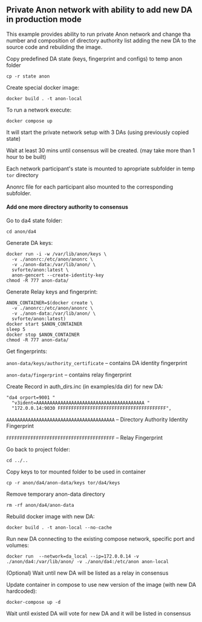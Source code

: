 ## Private Anon network with ability to add new DA in production mode ##

This example provides ability to run private Anon network and change tha number and composition of directory authority list adding the new DA to the source code and rebuilding the image.

Copy predefined DA state (keys, fingerprint and configs) to temp anon folder
```
cp -r state anon
```

Create special docker image:
```
docker build . -t anon-local
```

To run a network execute:
```
docker compose up
```

It will start the private network setup with 3 DAs (using previously copied state)

Wait at least 30 mins until consensus will be created. (may take more than 1 hour to be built)

Each network participant's state is mounted to apropriate subfolder in temp `tor` directory

Anonrc file for each participant also mounted to the corresponding subfolder.

#### Add one more directory authority to consensus

Go to da4 state folder:
```
cd anon/da4
```
Generate DA keys:
```
docker run -i -w /var/lib/anon/keys \
  -v ./anonrc:/etc/anon/anonrc \
  -v ./anon-data:/var/lib/anon/ \
  svforte/anon:latest \
  anon-gencert --create-identity-key
chmod -R 777 anon-data/
```
Generate Relay keys and fingerprint:
```
ANON_CONTAINER=$(docker create \
  -v ./anonrc:/etc/anon/anonrc \
  -v ./anon-data:/var/lib/anon/ \
  svforte/anon:latest)
docker start $ANON_CONTAINER
sleep 5
docker stop $ANON_CONTAINER
chmod -R 777 anon-data/
```

Get fingerprints:

`anon-data/keys/authority_certificate`  – contains DA identity fingerprint

`anon-data/fingerprint` – contains relay fingerprint

Create Record in auth_dirs.inc (in examples/da dir) for new DA:

```
"da4 orport=9001 "
  "v3ident=AAAAAAAAAAAAAAAAAAAAAAAAAAAAAAAAAAAAAAAA "
  "172.0.0.14:9030 FFFFFFFFFFFFFFFFFFFFFFFFFFFFFFFFFFFFFFFF",
```

`AAAAAAAAAAAAAAAAAAAAAAAAAAAAAAAAAAAAAAAA` – Directory Authority Identity Fingerprint

`FFFFFFFFFFFFFFFFFFFFFFFFFFFFFFFFFFFFFFFF` – Relay Fingerprint

Go back to project folder:
```
cd ../..
```

Copy keys to tor mounted folder to be used in container
```
cp -r anon/da4/anon-data/keys tor/da4/keys
```

Remove temporary anon-data directory
```
rm -rf anon/da4/anon-data
```

Rebuild docker image with new DA:
```
docker build . -t anon-local --no-cache
```

Run new DA connecting to the existing compose network, specific port and volumes:
```
docker run  --network=da_local --ip=172.0.0.14 -v ./anon/da4:/var/lib/anon/ -v ./anon/da4:/etc/anon anon-local
```

(Optional) Wait until new DA will be listed as a relay in consensus

Update container in compose to use new version of the image (with new DA hardcoded):
```
docker-compose up -d
```

Wait until existed DA will vote for new DA and it will be listed in consensus
